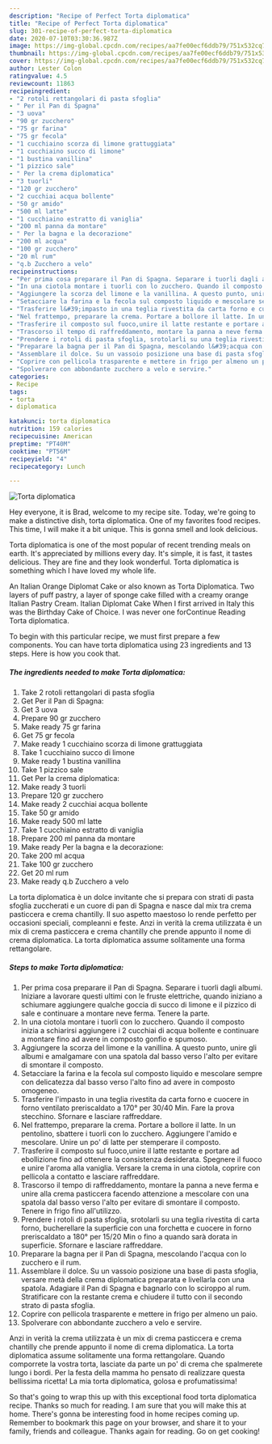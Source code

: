 ```yaml
---
description: "Recipe of Perfect Torta diplomatica"
title: "Recipe of Perfect Torta diplomatica"
slug: 301-recipe-of-perfect-torta-diplomatica
date: 2020-07-10T03:30:36.987Z
image: https://img-global.cpcdn.com/recipes/aa7fe00ecf6ddb79/751x532cq70/torta-diplomatica-recipe-main-photo.jpg
thumbnail: https://img-global.cpcdn.com/recipes/aa7fe00ecf6ddb79/751x532cq70/torta-diplomatica-recipe-main-photo.jpg
cover: https://img-global.cpcdn.com/recipes/aa7fe00ecf6ddb79/751x532cq70/torta-diplomatica-recipe-main-photo.jpg
author: Lester Colon
ratingvalue: 4.5
reviewcount: 11863
recipeingredient:
- "2 rotoli rettangolari di pasta sfoglia"
- " Per il Pan di Spagna"
- "3 uova"
- "90 gr zucchero"
- "75 gr farina"
- "75 gr fecola"
- "1 cucchiaino scorza di limone grattuggiata"
- "1 cucchiaino succo di limone"
- "1 bustina vanillina"
- "1 pizzico sale"
- " Per la crema diplomatica"
- "3 tuorli"
- "120 gr zucchero"
- "2 cucchiai acqua bollente"
- "50 gr amido"
- "500 ml latte"
- "1 cucchiaino estratto di vaniglia"
- "200 ml panna da montare"
- " Per la bagna e la decorazione"
- "200 ml acqua"
- "100 gr zucchero"
- "20 ml rum"
- "q.b Zucchero a velo"
recipeinstructions:
- "Per prima cosa preparare il Pan di Spagna. Separare i tuorli dagli albumi. Iniziare a lavorare questi ultimi con le fruste elettriche, quando iniziano a schiumare aggiungere qualche goccia di succo di limone e il pizzico di sale e continuare a montare neve ferma. Tenere la parte."
- "In una ciotola montare i tuorli con lo zucchero. Quando il composto inizia a schiarirsi aggiungere i 2 cucchiai di acqua bollente e continuare a montare fino ad avere in composto gonfio e spumoso."
- "Aggiungere la scorza del limone e la vanillina. A questo punto, unire gli albumi e amalgamare con una spatola dal basso verso l&#39;alto per evitare di smontare il composto."
- "Setacciare la farina e la fecola sul composto liquido e mescolare sempre con delicatezza dal basso verso l&#39;alto fino ad avere in composto omogeneo."
- "Trasferire l&#39;impasto in una teglia rivestita da carta forno e cuocere in forno ventilato preriscaldato a 170° per 30/40 Min. Fare la prova stecchino. Sfornare e lasciare raffreddare."
- "Nel frattempo, preparare la crema. Portare a bollore il latte. In un pentolino, sbattere i tuorli con lo zucchero. Aggiungere l&#39;amido e mescolare. Unire un po&#39; di latte per stemperare il composto."
- "Trasferire il composto sul fuoco,unire il latte restante e portare ad ebollizione fino ad ottenere la consistenza desiderata. Spegnere il fuoco e unire l&#39;aroma alla vaniglia. Versare la crema in una ciotola, coprire con pellicola a contatto e lasciare raffreddare."
- "Trascorso il tempo di raffreddamento, montare la panna a neve ferma e unire alla crema pasticcera facendo attenzione a mescolare con una spatola dal basso verso l&#39;alto per evitare di smontare il composto. Tenere in frigo fino all&#39;utilizzo."
- "Prendere i rotoli di pasta sfoglia, srotolarli su una teglia rivestita di carta forno, bucherellare la superficie con una forchetta e cuocere in forno preriscaldato a 180° per 15/20 Min o fino a quando sarà dorata in superficie. Sfornare e lasciare raffreddare."
- "Preparare la bagna per il Pan di Spagna, mescolando l&#39;acqua con lo zucchero e il rum."
- "Assemblare il dolce. Su un vassoio posizione una base di pasta sfoglia, versare metà della crema diplomatica preparata e livellarla con una spatola. Adagiare il Pan di Spagna e bagnarlo con lo sciroppo al rum. Stratificare con la restante crema e chiudere il tutto con il secondo strato di pasta sfoglia."
- "Coprire con pellicola trasparente e mettere in frigo per almeno un paio."
- "Spolverare con abbondante zucchero a velo e servire."
categories:
- Recipe
tags:
- torta
- diplomatica

katakunci: torta diplomatica 
nutrition: 159 calories
recipecuisine: American
preptime: "PT40M"
cooktime: "PT56M"
recipeyield: "4"
recipecategory: Lunch

---
```



![Torta diplomatica](https://img-global.cpcdn.com/recipes/aa7fe00ecf6ddb79/751x532cq70/torta-diplomatica-recipe-main-photo.jpg)

Hey everyone, it is Brad, welcome to my recipe site. Today, we're going to make a distinctive dish, torta diplomatica. One of my favorites food recipes. This time, I will make it a bit unique. This is gonna smell and look delicious.

Torta diplomatica is one of the most popular of recent trending meals on earth. It's appreciated by millions every day. It's simple, it is fast, it tastes delicious. They are fine and they look wonderful. Torta diplomatica is something which I have loved my whole life.

An Italian Orange Diplomat Cake or also known as Torta Diplomatica. Two layers of puff pastry, a layer of sponge cake filled with a creamy orange Italian Pastry Cream. Italian Diplomat Cake When I first arrived in Italy this was the Birthday Cake of Choice. I was never one forContinue Reading Torta diplomatica.


To begin with this particular recipe, we must first prepare a few components. You can have torta diplomatica using 23 ingredients and 13 steps. Here is how you cook that.

<!--inarticleads1-->

##### The ingredients needed to make Torta diplomatica:

1. Take 2 rotoli rettangolari di pasta sfoglia
1. Get  Per il Pan di Spagna:
1. Get 3 uova
1. Prepare 90 gr zucchero
1. Make ready 75 gr farina
1. Get 75 gr fecola
1. Make ready 1 cucchiaino scorza di limone grattuggiata
1. Take 1 cucchiaino succo di limone
1. Make ready 1 bustina vanillina
1. Take 1 pizzico sale
1. Get  Per la crema diplomatica:
1. Make ready 3 tuorli
1. Prepare 120 gr zucchero
1. Make ready 2 cucchiai acqua bollente
1. Take 50 gr amido
1. Make ready 500 ml latte
1. Take 1 cucchiaino estratto di vaniglia
1. Prepare 200 ml panna da montare
1. Make ready  Per la bagna e la decorazione:
1. Take 200 ml acqua
1. Take 100 gr zucchero
1. Get 20 ml rum
1. Make ready q.b Zucchero a velo


La torta diplomatica è un dolce invitante che si prepara con strati di pasta sfoglia zuccherati e un cuore di pan di Spagna e nasce dal mix tra crema pasticcera e crema chantilly. Il suo aspetto maestoso lo rende perfetto per occasioni speciali, compleanni e feste. Anzi in verità la crema utilizzata è un mix di crema pasticcera e crema chantilly che prende appunto il nome di crema diplomatica. La torta diplomatica assume solitamente una forma rettangolare. 

<!--inarticleads2-->

##### Steps to make Torta diplomatica:

1. Per prima cosa preparare il Pan di Spagna. Separare i tuorli dagli albumi. Iniziare a lavorare questi ultimi con le fruste elettriche, quando iniziano a schiumare aggiungere qualche goccia di succo di limone e il pizzico di sale e continuare a montare neve ferma. Tenere la parte.
1. In una ciotola montare i tuorli con lo zucchero. Quando il composto inizia a schiarirsi aggiungere i 2 cucchiai di acqua bollente e continuare a montare fino ad avere in composto gonfio e spumoso.
1. Aggiungere la scorza del limone e la vanillina. A questo punto, unire gli albumi e amalgamare con una spatola dal basso verso l&#39;alto per evitare di smontare il composto.
1. Setacciare la farina e la fecola sul composto liquido e mescolare sempre con delicatezza dal basso verso l&#39;alto fino ad avere in composto omogeneo.
1. Trasferire l&#39;impasto in una teglia rivestita da carta forno e cuocere in forno ventilato preriscaldato a 170° per 30/40 Min. Fare la prova stecchino. Sfornare e lasciare raffreddare.
1. Nel frattempo, preparare la crema. Portare a bollore il latte. In un pentolino, sbattere i tuorli con lo zucchero. Aggiungere l&#39;amido e mescolare. Unire un po&#39; di latte per stemperare il composto.
1. Trasferire il composto sul fuoco,unire il latte restante e portare ad ebollizione fino ad ottenere la consistenza desiderata. Spegnere il fuoco e unire l&#39;aroma alla vaniglia. Versare la crema in una ciotola, coprire con pellicola a contatto e lasciare raffreddare.
1. Trascorso il tempo di raffreddamento, montare la panna a neve ferma e unire alla crema pasticcera facendo attenzione a mescolare con una spatola dal basso verso l&#39;alto per evitare di smontare il composto. Tenere in frigo fino all&#39;utilizzo.
1. Prendere i rotoli di pasta sfoglia, srotolarli su una teglia rivestita di carta forno, bucherellare la superficie con una forchetta e cuocere in forno preriscaldato a 180° per 15/20 Min o fino a quando sarà dorata in superficie. Sfornare e lasciare raffreddare.
1. Preparare la bagna per il Pan di Spagna, mescolando l&#39;acqua con lo zucchero e il rum.
1. Assemblare il dolce. Su un vassoio posizione una base di pasta sfoglia, versare metà della crema diplomatica preparata e livellarla con una spatola. Adagiare il Pan di Spagna e bagnarlo con lo sciroppo al rum. Stratificare con la restante crema e chiudere il tutto con il secondo strato di pasta sfoglia.
1. Coprire con pellicola trasparente e mettere in frigo per almeno un paio.
1. Spolverare con abbondante zucchero a velo e servire.


Anzi in verità la crema utilizzata è un mix di crema pasticcera e crema chantilly che prende appunto il nome di crema diplomatica. La torta diplomatica assume solitamente una forma rettangolare. Quando comporrete la vostra torta, lasciate da parte un po&#39; di crema che spalmerete lungo i bordi. Per la festa della mamma ho pensato di realizzare questa bellissima ricetta! La mia torta diplomatica, golosa e profumatissima! 

So that's going to wrap this up with this exceptional food torta diplomatica recipe. Thanks so much for reading. I am sure that you will make this at home. There's gonna be interesting food in home recipes coming up. Remember to bookmark this page on your browser, and share it to your family, friends and colleague. Thanks again for reading. Go on get cooking!
